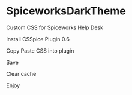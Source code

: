 # SpiceworksDarkTheme

Custom CSS for Spiceworks Help Desk

Install CSSpice Plugin 0.6

Copy Paste CSS into plugin

Save

Clear cache

Enjoy
